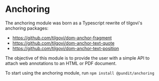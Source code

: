 # Anchoring

The anchoring module was born as a Typescript rewrite of tilgovi's anchoring packages:

- https://github.com/tilgovi/dom-anchor-fragment
- https://github.com/tilgovi/dom-anchor-text-quote
- https://github.com/tilgovi/dom-anchor-text-position

The objective of this module is to provide the user with a simple API to attach web annotations to an HTML or PDF document.

To start using the anchoring module, run `npm install @pundit/anchoring`
